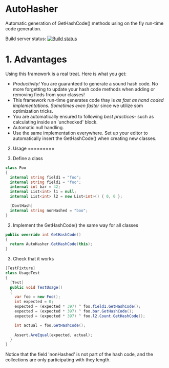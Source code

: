 # AutoHasher


Automatic generation of GetHashCode() methods using on the fly run-time code generation.

Build server status: [![Build status](https://ci.appveyor.com/api/projects/status/3ip6tk8i3s277474/branch/master?svg=true)](https://ci.appveyor.com/project/kbilsted/autohasher/branch/master)

# 1. Advantages

Using this framework is a real treat. Here is what you get:

* *Productivity!* You are guaranteed to generate a sound hash code. No more forgetting to update your hash code methods when adding or removing fieds from your classes!
* This framework run-time generates code thay is *as fast as hand coded implementations. Sometimes even faster* since we utilize som optimization tricks. 
* You are automatically ensured to following *best practices*- such as calculating inside an 'unchecked' block.
* Automatic null handling.
* Use the same implementation everywhere. Set up your editor to automatically insert the GetHashCode() when creating new classes. 

2. Usage
=========

1. Define a class

```C#
class Foo
{
  internal string field1 = "foo";
  internal string field1 = "foo";
  internal int bar = 42;
  internal List<int> l1 = null;
  internal List<int> l2 = new List<int>() { 0, 0 };

  [DontHash]
  internal string nonHashed = "boo";
}
```
  
2. Implement the GetHashCode() the same way for all classes
    
```C#
public override int GetHashCode()
{
  return AutoHasher.GetHashCode(this);
}
```  

3. Check that it works

```C#
[TestFixture]
class UsageTest
{
  [Test]
  public void TestUsage()
  {
    var foo = new Foo();
    int expected = 0;
    expected = (expected * 397) ^ foo.field1.GetHashCode();
    expected = (expected * 397) ^ foo.bar.GetHashCode();
    expected = (expected * 397) ^ foo.l2.Count.GetHashCode();

    int actual = foo.GetHashCode();
    
    Assert.AreEqual(expected, actual);
  }
}
```

Notice that the field 'nonHashed' is not part of the hash code, and the collections are only participating with they length.



